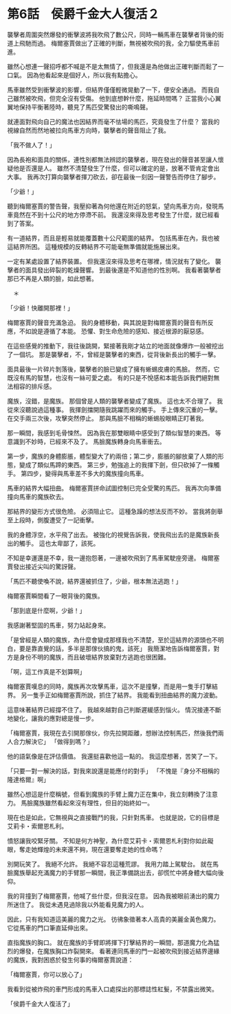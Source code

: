 # 第6話　侯爵千金大人復活２

襲擊者周圍突然爆發的衝擊波將我吹飛了數公尺，同時一輛馬車在襲擊者背後的街道上飛馳而過。
梅爾塞賈做出了正確的判斷，無視被吹飛的我，全力驅使馬車前進。

雖然心想連一聲招呼都不喊是不是太無情了，但我還是為他做出正確判斷而鬆了一口氣。
因為他看起來是個好人，所以我有點擔心。

馬車雖然受到衝擊波的影響，但結界僅僅輕微晃動了一下，便安全通過。
而我自己雖然被吹飛，但完全沒有受傷。
他到底想幹什麼，拖延時間嗎？
正當我小心翼翼地保持平衡著陸時，聽見了馬匹受驚發出的嘶鳴聲。

就連面對飛向自己的魔法也因結界而毫不怯場的馬匹，究竟發生了什麼？
當我的視線自然而然地被拉向馬車方向時，襲擊者的聲音阻止了我。

「我不做人了！」

因為長袍和面具的關係，連性別都無法辨認的襲擊者，現在發出的聲音甚至讓人懷疑他是否還是人。
雖然不清楚發生了什麼，但可以確定的是，放著不管肯定會出大事。
我再次打算向襲擊者揮刀砍去，卻在最後一刻因一聲警告而停住了腳步。

「少爺！」

聽到梅爾塞賈的警告聲，我壓抑著為何他還在附近的怒氣，望向馬車方向，發現馬車竟然在不到十公尺的地方停滯不前。
我還沒來得及思考發生了什麼，就已經看到了答案。

有一道結界，而且是輕易就能覆蓋數十公尺範圍的結界。
包括馬車在內，我也被這結界所困。
這種規模的反轉結界不可能毫無準備就能施展出來。

一定有某處設置了結界裝置。
但我還沒來得及思考在哪裡，情況就有了變化。
襲擊者的面具發出碎裂的乾燥聲響。
到最後還是不知道他的性別啊。
我看著襲擊者那已不再是人類的臉，如此想著。

　＊

「少爺！快離開那裡！」

梅爾塞賈的聲音充滿急迫。
我的身體移動，與其說是對梅爾塞賈的聲音有所反應，不如說是遵循了本能。
恐懼、對生命危險的感知、接近根源的厭惡感。

在這些感覺的推動下，我往後跳開，緊接著我剛才站立的地面就像爆炸一般被挖出了一個坑。
那是襲擊者，不，曾經是襲擊者的東西，從背後新長出的觸手一擊。

面具最後一片碎片剝落後，襲擊者的臉已變成了擁有蜥蜴皮膚的馬臉。
然而，它既沒有馬的智慧，也沒有一絲可愛之處。
有的只是不悅感和本能告訴我們絕對無法相容的排斥感。

魔族，沒錯，是魔族。
那個曾是人類的襲擊者變成了魔族。
這也太不合理了。
我從來沒聽說過這種事。
我揮劍擋開隨我跳躍而來的觸手。
手上傳來沉重的一擊。
在交手兩三次後，攻擊突然停止。
那與馬臉不相稱的蜥蜴般眼睛正盯著我。

那一瞬間，我感到毛骨悚然。
因為我在那雙眼睛中感受到了類似智慧的東西。
等意識到不妙時，已經來不及了。
馬臉魔族轉身向馬車衝去。

第一步，魔族的身體膨脹，體型變大了約兩倍；第二步，膨脹的腳放棄了人類的形態，變成了類似馬蹄的東西。
第三步，勉強追上的我揮下劍，但只砍掉了一條觸手。
第四步，變得與馬車差不多大的魔族撞向馬車。

馬車的結界大幅扭曲。
梅爾塞賈拼命試圖控制已完全受驚的馬匹。
我再次向準備撞向馬車的魔族砍去。

那結界的變形方式很危險。
必須阻止它。
這種急躁的想法反而不妙。
當我將劍舉至上段時，側腹遭受了一記衝擊。

我的身體浮空，水平飛了出去。
被強化的視覺告訴我，使我飛出去的是魔族新長出的觸手。
這也太卑鄙了，該死。

不知是幸運還是不幸，我一邊抱怨著，一邊被吹飛到了馬車駕駛座旁邊。
梅爾塞賈發出接近尖叫的驚訝聲。

「馬匹不聽使喚不說，結界還被抓住了，少爺，根本無法逃跑！」

梅爾塞賈瞬間看了一眼背後的魔族。

「那到底是什麼啊，少爺！」

我感謝著堅固的馬車，努力站起身來。

「是曾經是人類的魔族，為什麼會變成那樣我也不清楚，至於這結界的源頭也不明白，要是靠直覺的話，多半是那傢伙搞的鬼，該死」
我簡潔地告訴梅爾塞賈，對方是身份不明的魔族，而且破壞結界放棄對方逃跑也很困難。

「啊，這工作真是不划算啊」

梅爾塞賈嘆息的同時，魔族再次攻擊馬車，這次不是撞擊，而是用一隻手打擊結界。
另一隻手正如梅爾塞賈所說，抓住了結界。
我能看到扭曲結界的魔力波動。

這意味著結界已經撐不住了。
我越來越對自己判斷遲緩感到惱火。
情況接連不斷地變化，讓我的應對總是慢一步。

「梅爾塞賈，我現在去引開那傢伙，你先拉開距離，想辦法控制馬匹，然後我們兩人合力解決它」
「做得到嗎？」

他的語氣像是在評估價值。
我還挺喜歡他這一點的。
我這麼想著，苦笑了一下。

「只要一對一解決的話，對我來說還是能應付的對手」
「不愧是『身分不相稱的隆達格爾』啊」

雖然心想這是什麼稱號，但看到魔族的手臂上魔力正在集中，我立刻轉換了注意力。
馬臉魔族雖然看起來沒有理性，但目的始終如一。

現在也是如此，它無視與之直接戰鬥的我，只針對馬車。
也就是說，它的目標是艾莉卡・索爾恩札利。

憤怒讓我咬緊牙關。
不知是何方神聖，為什麼艾莉卡・索爾恩札利對你如此礙眼，奪走她輝煌的未來還不夠，現在還要奪走她的性命嗎？

別開玩笑了。
我絕不允許。
我絕不容忍這種荒謬。
我用力踏上駕駛台。
就在馬臉魔族舉起充滿魔力的手臂那一瞬間，我正準備跳出去，卻慌忙中將身體大幅向後仰。

我的背撞到了梅爾塞賈，他喊了些什麼，但我沒在意。
因為我被眼前湧出的魔力所迷住了。
我從未遇見過除我以外能看見魔力的人。

因此，只有我知道這美麗的魔力之光。
彷彿象徵著本人高貴的美麗金黃色魔力。
它從馬車的門口筆直延伸出來。

直指魔族的胸口。
就在魔族的手臂即將揮下打擊結界的一瞬間，那道魔力化為猛烈的爆發，在魔族胸口炸裂開來。
看著連同馬車的門一起被吹飛到接近結界邊緣的魔族，我對困惑於發生何事的梅爾塞賈說道：

「梅爾塞賈，你可以放心了」

我看到從被炸飛的車門形成的馬車入口處探出的那標誌性紅髮，不禁露出微笑。

「侯爵千金大人復活了」